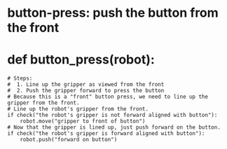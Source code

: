 # button-press: push the button from the front
# def button_press(robot):
    # Steps:
    #  1. Line up the gripper as viewed from the front
    #  2. Push the gripper forward to press the button
    # Because this is a "front" button press, we need to line up the gripper from the front.
    # Line up the robot's gripper from the front.
    if check("the robot's gripper is not forward aligned with button"):
        robot.move("gripper to front of button")
    # Now that the gripper is lined up, just push forward on the button.
    if check("the robot's gripper is forward aligned with button"):
        robot.push("forward on button")